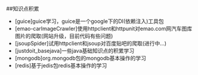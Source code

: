 ##知识点积累


 * [guice]guice学习，guice是一个google下的DI(依赖注入)工具包
 * [emao-carImageCrawler]使用httpclient和httpunit对emao.com网汽车图库图片的爬取(网站升级，目前代码有些问题)
 * [jsoupSpider]试用httpclient和jsoup对百度贴吧的爬取(进行中...)
 * [justdoit_basejava]一些java基础知识点的积累学习
 * [mongodb]org.mongodb包的mongodb基本操作的学习
 * [redis]基于jedis包redis基本操作的学习
